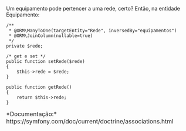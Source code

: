Um equipamento pode pertencer a uma rede, certo? Então, na entidade Equipamento:

    /**
     * @ORM\ManyToOne(targetEntity="Rede", inversedBy="equipamentos")
     * @ORM\JoinColumn(nullable=true)
     */
    private $rede;

    /* get e set */
    public function setRede($rede)
    {
        $this->rede = $rede;
    }

    public function getRede()
    {
        return $this->rede;
    }

<div style="font-size: 16px;"> *Documentação:* https://symfony.com/doc/current/doctrine/associations.html </div>





